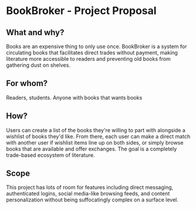 # BookBroker - Project Proposal

## What and why?
Books are an expensive thing to only use once. BookBroker is a system for circulating books that facilitates direct trades without payment, making literature more accessible to readers and preventing old books from gathering dust on shelves.

## For whom?
Readers, students. Anyone with books that wants books

## How?
Users can create a list of the books they're willing to part with alongside a wishlist of books they'd like. From there, each user can make a direct match with another user if wishlist items line up on both sides, or simply browse books that are available and offer exchanges. The goal is a completely trade-based ecosystem of literature.

## Scope
This project has lots of room for features including direct messaging, authenticated logins, social media-like browsing feeds, and content personalization without being suffocatingly complex on a surface level. 

